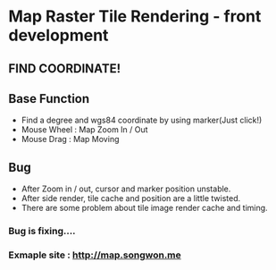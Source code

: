 

# Map Raster Tile Rendering - front development

## FIND COORDINATE!

## Base Function
- Find a degree and wgs84 coordinate by using marker(Just click!)
- Mouse Wheel : Map Zoom In / Out
- Mouse Drag : Map Moving

## Bug
- After Zoom in / out, cursor and marker position unstable.
- After side render, tile cache and position are a little twisted.
- There are some problem about tile image render cache and timing.

### Bug is fixing....

### Exmaple site : http://map.songwon.me